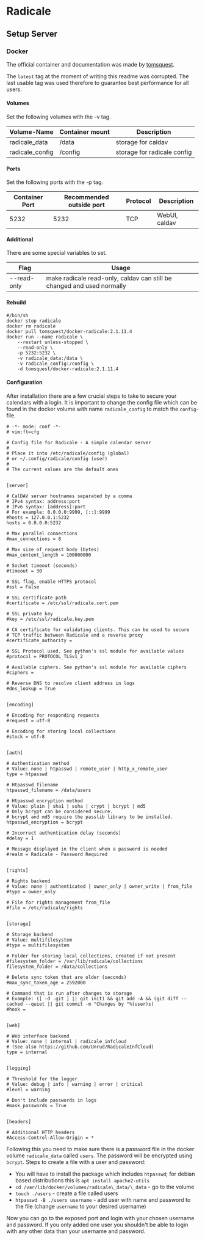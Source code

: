 # Radicale

## Setup Server

### Docker

The official container and documentation was made by [tomsquest](https://hub.docker.com/r/tomsquest/docker-radicale).

The `latest` tag at the moment of writing this readme was corrupted.
The last usable tag was used therefore to guarantee best performance for all users.

#### Volumes
Set the following volumes with the -v tag.

| Volume-Name      | Container mount | Description                 |
| ---------------- | --------------- | --------------------------- |
| radicale\_data    | /data           | storage for caldav          |
| radicale\_config  | /config         | storage for radicale config |

#### Ports
Set the following ports with the -p tag.

| Container Port | Recommended outside port | Protocol | Description   |
| -------------- | ------------------------ | -------- | ------------- |
| 5232           | 5232                     | TCP      | WebUI, caldav |

#### Additional
There are some special variables to set.

| Flag        | Usage                                                                  |
| ----------- | ---------------------------------------------------------------------- |
| --read-only | make radicale read-only, caldav can still be changed and used normally |

#### Rebuild

```
#/bin/sh
docker stop radicale
docker rm radicale
docker pull tomsquest/docker-radicale:2.1.11.4
docker run --name radicale \
	--restart unless-stopped \
	--read-only \
    -p 5232:5232 \
    -v radicale_data:/data \
	-v radicale_config:/config \
    -d tomsquest/docker-radicale:2.1.11.4
```

#### Configuration
After installation there are a few crucial steps to take to secure your calendars with a login.
It is important to change the config file which can be found in the docker volume with name `radicale_config` to match the `config`-file.

```
# -*- mode: conf -*-
# vim:ft=cfg

# Config file for Radicale - A simple calendar server
#
# Place it into /etc/radicale/config (global)
# or ~/.config/radicale/config (user)
#
# The current values are the default ones


[server]

# CalDAV server hostnames separated by a comma
# IPv4 syntax: address:port
# IPv6 syntax: [address]:port
# For example: 0.0.0.0:9999, [::]:9999
#hosts = 127.0.0.1:5232
hosts = 0.0.0.0:5232

# Max parallel connections
#max_connections = 8

# Max size of request body (bytes)
#max_content_length = 100000000

# Socket timeout (seconds)
#timeout = 30

# SSL flag, enable HTTPS protocol
#ssl = False

# SSL certificate path
#certificate = /etc/ssl/radicale.cert.pem

# SSL private key
#key = /etc/ssl/radicale.key.pem

# CA certificate for validating clients. This can be used to secure
# TCP traffic between Radicale and a reverse proxy
#certificate_authority =

# SSL Protocol used. See python's ssl module for available values
#protocol = PROTOCOL_TLSv1_2

# Available ciphers. See python's ssl module for available ciphers
#ciphers =

# Reverse DNS to resolve client address in logs
#dns_lookup = True


[encoding]

# Encoding for responding requests
#request = utf-8

# Encoding for storing local collections
#stock = utf-8


[auth]

# Authentication method
# Value: none | htpasswd | remote_user | http_x_remote_user
type = htpasswd

# Htpasswd filename
htpasswd_filename = /data/users

# Htpasswd encryption method
# Value: plain | sha1 | ssha | crypt | bcrypt | md5
# Only bcrypt can be considered secure.
# bcrypt and md5 require the passlib library to be installed.
htpasswd_encryption = bcrypt

# Incorrect authentication delay (seconds)
#delay = 1

# Message displayed in the client when a password is needed
#realm = Radicale - Password Required


[rights]

# Rights backend
# Value: none | authenticated | owner_only | owner_write | from_file
#type = owner_only

# File for rights management from_file
#file = /etc/radicale/rights


[storage]

# Storage backend
# Value: multifilesystem
#type = multifilesystem

# Folder for storing local collections, created if not present
#filesystem_folder = /var/lib/radicale/collections
filesystem_folder = /data/collections

# Delete sync token that are older (seconds)
#max_sync_token_age = 2592000

# Command that is run after changes to storage
# Example: ([ -d .git ] || git init) && git add -A && (git diff --cached --quiet || git commit -m "Changes by "%(user)s)
#hook =


[web]

# Web interface backend
# Value: none | internal | radicale_infcloud
# (See also https://github.com/Unrud/RadicaleInfCloud)
type = internal


[logging]

# Threshold for the logger
# Value: debug | info | warning | error | critical
#level = warning

# Don't include passwords in logs
#mask_passwords = True


[headers]

# Additional HTTP headers
#Access-Control-Allow-Origin = *
```

Following this you need to make sure there is a password file in the docker volume `radicale_data` called `users`.
The password will be encrypted using `bcrypt`.
Steps to create a file with a user and password:
- You will have to install the package which includes `htpasswd`; for debian based distributions this is `apt install apache2-utils`
- `cd /var/lib/docker/volumes/radicale\_data/\_data` - go to the volume
- `touch ./users` - create a file called users
- `htpasswd -B ./users username` - add user with name and password to the file (change `username` to your desired username)

Now you can go to the exposed port and login with your chosen username and password.
If you only added one user you shouldn't be able to login with any other data than your username and password.
